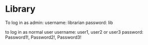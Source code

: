 # Library
To log in as admin: 
username: librarian
password: lib

to log in as normal user
username: user1, user2 or user3
password: Password1!, Password2!, Password3!
